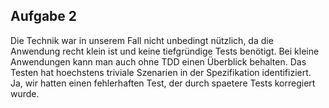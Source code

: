 
Aufgabe 2
---------

Die Technik war in unserem Fall nicht unbedingt nützlich, da die Anwendung
recht klein ist und keine tiefgründige Tests benötigt.
Bei kleine Anwendungen kann man auch ohne TDD einen Überblick behalten.
Das Testen hat hoechstens triviale Szenarien in der Spezifikation identifiziert.
Ja, wir hatten einen fehlerhaften Test, der durch spaetere Tests korregiert wurde.
